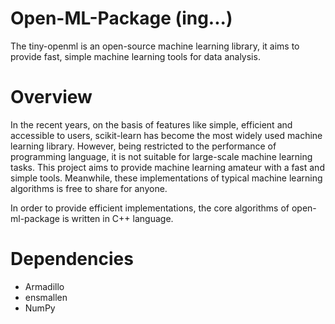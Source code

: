 # Open-ML-Package (ing...)
The tiny-openml is an open-source machine learning library, it aims to provide fast, simple machine learning tools for data analysis. 


# Overview
In the recent years, on the basis of features like simple, efficient and accessible to users, scikit-learn has become the most widely used machine learning library. However, being restricted to the performance of programming language, it is not suitable for large-scale machine learning tasks. This project aims to provide machine learning amateur with a fast and simple tools. Meanwhile, these implementations of typical machine learning algorithms is free to share for anyone.

In order to provide efficient implementations, the core algorithms of open-ml-package is written in C++ language. 


# Dependencies

- Armadillo
- ensmallen
- NumPy
